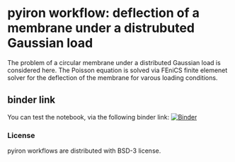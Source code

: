 # pyiron workflow: deflection of a membrane under a distrubuted Gaussian load
The problem of a circular membrane under a distributed Gaussian load is considered here. The Poisson equation is solved via FEniCS finite elemenet solver for the deflection of the membrane for varous loading conditions.

## binder link
You can test the notebook, via the following binder link:
[![Binder](https://mybinder.org/badge_logo.svg)](https://mybinder.org/v2/gh/materialdigital/pyiron-workflow-membraneProblem-fenics/master?filepath=fenics_membrane_under_gaussian_load.ipynb)

### License
pyiron workflows are distributed with BSD-3 license.
